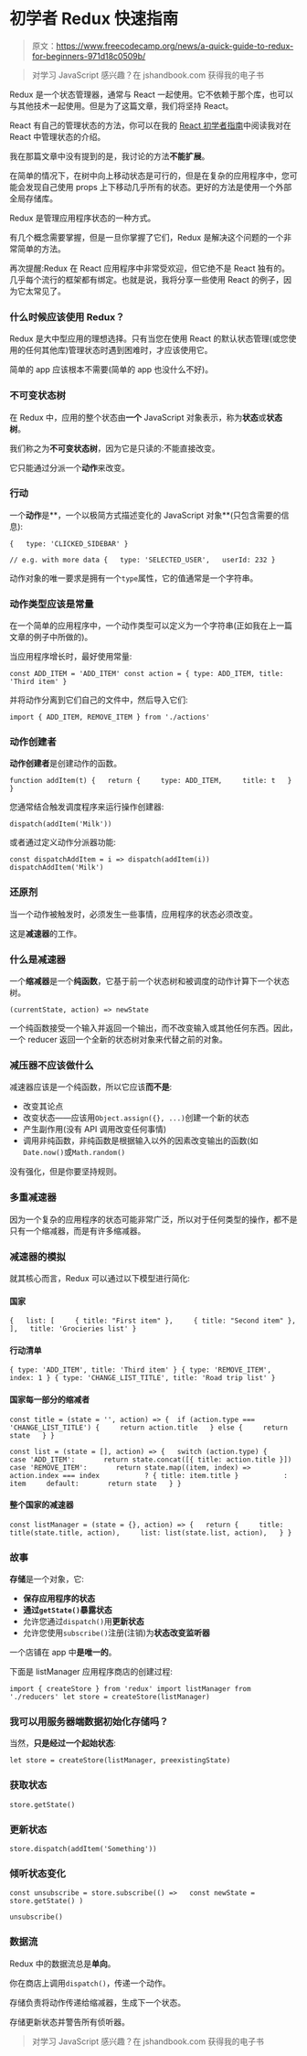 # 初学者 Redux 快速指南

> 原文：<https://www.freecodecamp.org/news/a-quick-guide-to-redux-for-beginners-971d18c0509b/>

> 对学习 JavaScript 感兴趣？在 jshandbook.com 获得我的电子书

Redux 是一个状态管理器，通常与 React 一起使用。它不依赖于那个库，也可以与其他技术一起使用。但是为了这篇文章，我们将坚持 React。

React 有自己的管理状态的方法，你可以在我的 [React 初学者指南](https://flaviocopes.com/react-beginners-guide/)中阅读我对在 React 中管理状态的介绍。

我在那篇文章中没有提到的是，我讨论的方法**不能扩展**。

在简单的情况下，在树中向上移动状态是可行的，但是在复杂的应用程序中，您可能会发现自己使用 props 上下移动几乎所有的状态。更好的方法是使用一个外部全局存储库。

Redux 是管理应用程序状态的一种方式。

有几个概念需要掌握，但是一旦你掌握了它们，Redux 是解决这个问题的一个非常简单的方法。

再次提醒:Redux 在 React 应用程序中非常受欢迎，但它绝不是 React 独有的。几乎每个流行的框架都有绑定。也就是说，我将分享一些使用 React 的例子，因为它太常见了。

### 什么时候应该使用 Redux？

Redux 是大中型应用的理想选择。只有当您在使用 React 的默认状态管理(或您使用的任何其他库)管理状态时遇到困难时，才应该使用它。

简单的 app 应该根本不需要(简单的 app 也没什么不好)。

### 不可变状态树

在 Redux 中，应用的整个状态由**一个** JavaScript 对象表示，称为**状态**或**状态树**。

我们称之为**不可变状态树**，因为它是只读的:不能直接改变。

它只能通过分派一个**动作**来改变。

### 行动

一个**动作**是**，一个以极简方式描述变化的 JavaScript 对象**(只包含需要的信息):

```
{   type: 'CLICKED_SIDEBAR' } 
```

```
// e.g. with more data {   type: 'SELECTED_USER',   userId: 232 }
```

动作对象的唯一要求是拥有一个`type`属性，它的值通常是一个字符串。

### 动作类型应该是常量

在一个简单的应用程序中，一个动作类型可以定义为一个字符串(正如我在上一篇文章的例子中所做的)。

当应用程序增长时，最好使用常量:

```
const ADD_ITEM = 'ADD_ITEM' const action = { type: ADD_ITEM, title: 'Third item' }
```

并将动作分离到它们自己的文件中，然后导入它们:

```
import { ADD_ITEM, REMOVE_ITEM } from './actions'
```

### 动作创建者

**动作创建者**是创建动作的函数。

```
function addItem(t) {   return {     type: ADD_ITEM,     title: t   } }
```

您通常结合触发调度程序来运行操作创建器:

```
dispatch(addItem('Milk'))
```

或者通过定义动作分派器功能:

```
const dispatchAddItem = i => dispatch(addItem(i)) dispatchAddItem('Milk')
```

### 还原剂

当一个动作被触发时，必须发生一些事情，应用程序的状态必须改变。

这是**减速器**的工作。

### 什么是减速器

一个**缩减器**是一个**纯函数**，它基于前一个状态树和被调度的动作计算下一个状态树。

```
(currentState, action) => newState
```

一个纯函数接受一个输入并返回一个输出，而不改变输入或其他任何东西。因此，一个 reducer 返回一个全新的状态树对象来代替之前的对象。

### 减压器不应该做什么

减速器应该是一个纯函数，所以它应该**而不是**:

*   改变其论点
*   改变状态——应该用`Object.assign({}, ...)`创建一个新的状态
*   产生副作用(没有 API 调用改变任何事情)
*   调用非纯函数，非纯函数是根据输入以外的因素改变输出的函数(如`Date.now()`或`Math.random()`

没有强化，但是你要坚持规则。

### 多重减速器

因为一个复杂的应用程序的状态可能非常广泛，所以对于任何类型的操作，都不是只有一个缩减器，而是有许多缩减器。

### 减速器的模拟

就其核心而言，Redux 可以通过以下模型进行简化:

#### 国家

```
{   list: [     { title: "First item" },     { title: "Second item" },   ],   title: 'Grocieries list' }
```

#### 行动清单

```
{ type: 'ADD_ITEM', title: 'Third item' } { type: 'REMOVE_ITEM', index: 1 } { type: 'CHANGE_LIST_TITLE', title: 'Road trip list' }
```

#### 国家每一部分的缩减者

```
const title = (state = '', action) => {  if (action.type === 'CHANGE_LIST_TITLE') {     return action.title   } else {     return state   } } 
```

```
const list = (state = [], action) => {   switch (action.type) {     case 'ADD_ITEM':       return state.concat([{ title: action.title }])     case 'REMOVE_ITEM':       return state.map((item, index) =>         action.index === index           ? { title: item.title }           : item     default:       return state   } }
```

#### 整个国家的减速器

```
const listManager = (state = {}, action) => {   return {     title: title(state.title, action),     list: list(state.list, action),   } }
```

### 故事

**存储**是一个对象，它:

*   **保存应用程序的状态**
*   **通过`getState()`暴露状态**
*   允许您通过`dispatch()`用**更新状态**
*   允许您使用`subscribe()`注册(注销)为**状态改变监听器**

一个店铺在 app 中**是唯一的**。

下面是 listManager 应用程序商店的创建过程:

```
import { createStore } from 'redux' import listManager from './reducers' let store = createStore(listManager)
```

### 我可以用服务器端数据初始化存储吗？

当然，**只是经过一个起始状态**:

```
let store = createStore(listManager, preexistingState)
```

### 获取状态

```
store.getState()
```

### 更新状态

```
store.dispatch(addItem('Something'))
```

### 倾听状态变化

```
const unsubscribe = store.subscribe(() =>   const newState = store.getState() ) 
```

```
unsubscribe()
```

### 数据流

Redux 中的数据流总是**单向**。

你在商店上调用`dispatch()`，传递一个动作。

存储负责将动作传递给缩减器，生成下一个状态。

存储更新状态并警告所有侦听器。

> 对学习 JavaScript 感兴趣？在 jshandbook.com 获得我的电子书